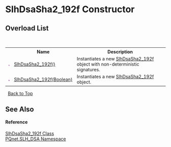 # SlhDsaSha2_192f Constructor 
 


## Overload List
&nbsp;<table><tr><th></th><th>Name</th><th>Description</th></tr><tr><td>![Public method](media/pubmethod.gif "Public method")</td><td><a href="20975535-75bc-83a3-84b5-db6a85f33efc.md">SlhDsaSha2_192f()</a></td><td>
Instantiates a new <a href="58c4e753-34a6-b332-767d-08dcecf27e32.md">SlhDsaSha2_192f</a> object with non-deterministic signatures.</td></tr><tr><td>![Public method](media/pubmethod.gif "Public method")</td><td><a href="5f13f16e-2cc7-f957-846c-20a5c959e33e.md">SlhDsaSha2_192f(Boolean)</a></td><td>
Instantiates a new <a href="58c4e753-34a6-b332-767d-08dcecf27e32.md">SlhDsaSha2_192f</a> object.</td></tr></table>&nbsp;
<a href="#slhdsasha2_192f-constructor">Back to Top</a>

## See Also


#### Reference
<a href="58c4e753-34a6-b332-767d-08dcecf27e32.md">SlhDsaSha2_192f Class</a><br /><a href="5a51e981-67fd-0177-2098-034d6071509d.md">PQnet.SLH_DSA Namespace</a><br />